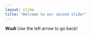 ```yaml
---
layout: slide
title: "Welcome to our second slide!"
---
```

**Wudi**
Use the left arrow to go back!
